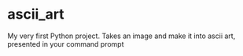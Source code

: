 # ascii_art
My very first Python project. Takes an image and make it into ascii art, presented in your command prompt
